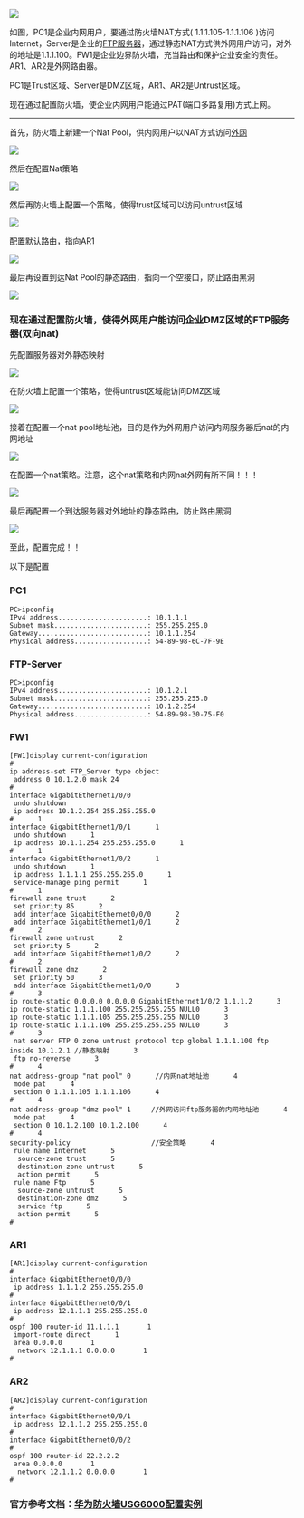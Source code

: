![](https://img-blog.csdn.net/20180818202912563?watermark/2/text/aHR0cHM6Ly9ibG9nLmNzZG4ubmV0L3FxXzM2MTE5MTky/font/5a6L5L2T/fontsize/400/fill/I0JBQkFCMA==/dissolve/70)

如图，PC1是企业内网用户，要通过防火墙NAT方式( 1.1.1.105-1.1.1.106 )访问Internet，Server是企业的[FTP服务器](https://so.csdn.net/so/search?q=FTP%E6%9C%8D%E5%8A%A1%E5%99%A8&spm=1001.2101.3001.7020)，通过静态NAT方式供外网用户访问，对外的地址是1.1.1.100。FW1是企业边界防火墙，充当路由和保护企业安全的责任。AR1、AR2是外网路由器。

PC1是Trust区域、Server是DMZ区域，AR1、AR2是Untrust区域。

现在通过配置防火墙，使企业内网用户能通过PAT(端口多路复用)方式上网。
------------------------------------

首先，防火墙上新建一个Nat Pool，供内网用户以NAT方式访问[外网](https://so.csdn.net/so/search?q=%E5%A4%96%E7%BD%91&spm=1001.2101.3001.7020)

![](https://img-blog.csdn.net/20180818203650374?watermark/2/text/aHR0cHM6Ly9ibG9nLmNzZG4ubmV0L3FxXzM2MTE5MTky/font/5a6L5L2T/fontsize/400/fill/I0JBQkFCMA==/dissolve/70)

然后在配置Nat策略

![](https://img-blog.csdn.net/20180818203740668?watermark/2/text/aHR0cHM6Ly9ibG9nLmNzZG4ubmV0L3FxXzM2MTE5MTky/font/5a6L5L2T/fontsize/400/fill/I0JBQkFCMA==/dissolve/70)

然后再防火墙上配置一个策略，使得trust区域可以访问untrust区域

![](https://img-blog.csdn.net/20180818204053316?watermark/2/text/aHR0cHM6Ly9ibG9nLmNzZG4ubmV0L3FxXzM2MTE5MTky/font/5a6L5L2T/fontsize/400/fill/I0JBQkFCMA==/dissolve/70)

配置默认路由，指向AR1

![](https://img-blog.csdn.net/20180818204017243?watermark/2/text/aHR0cHM6Ly9ibG9nLmNzZG4ubmV0L3FxXzM2MTE5MTky/font/5a6L5L2T/fontsize/400/fill/I0JBQkFCMA==/dissolve/70)

最后再设置到达Nat Pool的静态路由，指向一个空接口，防止路由黑洞

![](https://img-blog.csdn.net/20180818204247125?watermark/2/text/aHR0cHM6Ly9ibG9nLmNzZG4ubmV0L3FxXzM2MTE5MTky/font/5a6L5L2T/fontsize/400/fill/I0JBQkFCMA==/dissolve/70)

### 现在通过配置防火墙，使得外网用户能访问企业DMZ区域的FTP服务器(双向nat)

先配置服务器对外静态映射

![](https://img-blog.csdn.net/20180818210111969?watermark/2/text/aHR0cHM6Ly9ibG9nLmNzZG4ubmV0L3FxXzM2MTE5MTky/font/5a6L5L2T/fontsize/400/fill/I0JBQkFCMA==/dissolve/70)

在防火墙上配置一个策略，使得untrust区域能访问DMZ区域

![](https://img-blog.csdn.net/20180818204435404?watermark/2/text/aHR0cHM6Ly9ibG9nLmNzZG4ubmV0L3FxXzM2MTE5MTky/font/5a6L5L2T/fontsize/400/fill/I0JBQkFCMA==/dissolve/70)

接着在配置一个nat pool地址池，目的是作为外网用户访问内网服务器后nat的内网地址

![](https://img-blog.csdn.net/20180818204809568?watermark/2/text/aHR0cHM6Ly9ibG9nLmNzZG4ubmV0L3FxXzM2MTE5MTky/font/5a6L5L2T/fontsize/400/fill/I0JBQkFCMA==/dissolve/70)

在配置一个nat策略。注意，这个nat策略和内网nat外网有所不同！！！

![](https://img-blog.csdn.net/20180818205116627?watermark/2/text/aHR0cHM6Ly9ibG9nLmNzZG4ubmV0L3FxXzM2MTE5MTky/font/5a6L5L2T/fontsize/400/fill/I0JBQkFCMA==/dissolve/70)

最后再配置一个到达服务器对外地址的静态路由，防止路由黑洞

![](https://img-blog.csdn.net/20180818210414916?watermark/2/text/aHR0cHM6Ly9ibG9nLmNzZG4ubmV0L3FxXzM2MTE5MTky/font/5a6L5L2T/fontsize/400/fill/I0JBQkFCMA==/dissolve/70)

至此，配置完成！！

以下是配置

### PC1

```
PC>ipconfig       
IPv4 address......................: 10.1.1.1      
Subnet mask.......................: 255.255.255.0      
Gateway...........................: 10.1.1.254      
Physical address..................: 54-89-98-6C-7F-9E
```


### FTP-Server

```
PC>ipconfig       
IPv4 address......................: 10.1.2.1      
Subnet mask.......................: 255.255.255.0      
Gateway...........................: 10.1.2.254      
Physical address..................: 54-89-98-30-75-F0
```


### FW1

```
[FW1]display current-configuration       
#      
ip address-set FTP_Server type object      
 address 0 10.1.2.0 mask 24      
#      
interface GigabitEthernet1/0/0      
 undo shutdown      
 ip address 10.1.2.254 255.255.255.0      
#      1
interface GigabitEthernet1/0/1      1
 undo shutdown      1
 ip address 10.1.1.254 255.255.255.0      1
#      1
interface GigabitEthernet1/0/2      1
 undo shutdown      1
 ip address 1.1.1.1 255.255.255.0      1
 service-manage ping permit      1
#      1
firewall zone trust      2
 set priority 85      2
 add interface GigabitEthernet0/0/0      2
 add interface GigabitEthernet1/0/1      2
#      2
firewall zone untrust      2
 set priority 5      2
 add interface GigabitEthernet1/0/2      2
#      2
firewall zone dmz      2
 set priority 50      3
 add interface GigabitEthernet1/0/0      3
#      3
ip route-static 0.0.0.0 0.0.0.0 GigabitEthernet1/0/2 1.1.1.2      3
ip route-static 1.1.1.100 255.255.255.255 NULL0      3
ip route-static 1.1.1.105 255.255.255.255 NULL0      3
ip route-static 1.1.1.106 255.255.255.255 NULL0      3
#      3
 nat server FTP 0 zone untrust protocol tcp global 1.1.1.100 ftp inside 10.1.2.1 //静态映射      3
 ftp no-reverse      3
#      4
nat address-group "nat pool" 0      //内网nat地址池      4
 mode pat      4
 section 0 1.1.1.105 1.1.1.106      4
#      4
nat address-group "dmz pool" 1     //外网访问ftp服务器的内网地址池      4
 mode pat      4
 section 0 10.1.2.100 10.1.2.100      4
#      4
security-policy                    //安全策略      4
 rule name Internet      5
  source-zone trust      5
  destination-zone untrust      5
  action permit      5
 rule name Ftp      5
  source-zone untrust      5
  destination-zone dmz      5
  service ftp      5
  action permit      5
#
```


### AR1

```
[AR1]display current-configuration       
#      
interface GigabitEthernet0/0/0      
 ip address 1.1.1.2 255.255.255.0       
#      
interface GigabitEthernet0/0/1      
 ip address 12.1.1.1 255.255.255.0       
#      
ospf 100 router-id 11.1.1.1       1
 import-route direct      1
 area 0.0.0.0       1
  network 12.1.1.1 0.0.0.0       1
#
```


### AR2

```
[AR2]display current-configuration       
#      
interface GigabitEthernet0/0/1      
 ip address 12.1.1.2 255.255.255.0       
#      
interface GigabitEthernet0/0/2      
#      
ospf 100 router-id 22.2.2.2       
 area 0.0.0.0       1
  network 12.1.1.2 0.0.0.0       1
#
```


### 官方参考文档：[华为防火墙USG6000配置实例](https://forum.huawei.com/enterprise/zh/thread-235907.html)